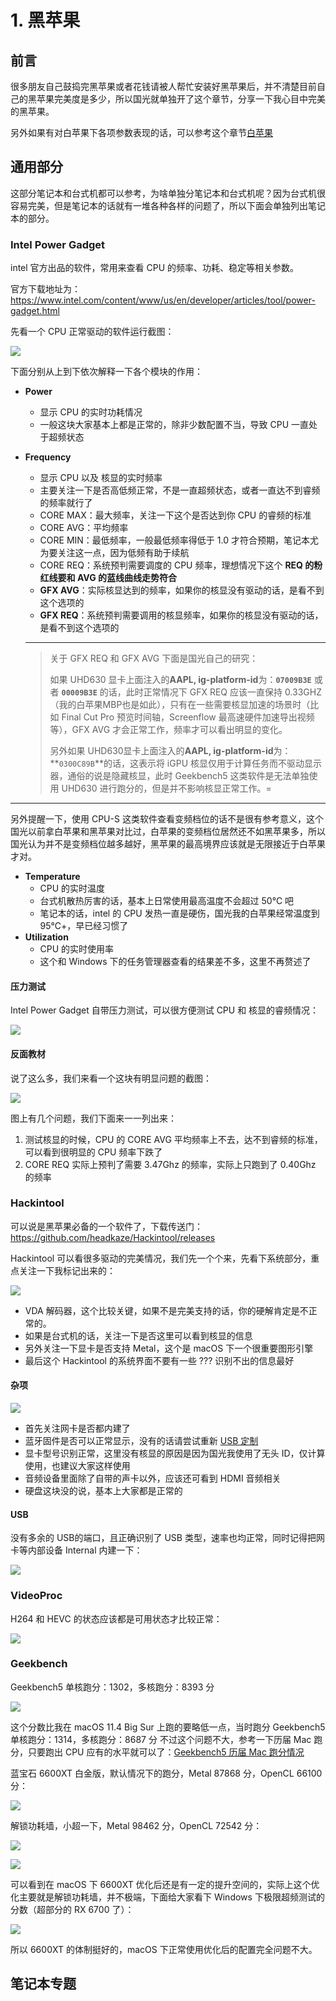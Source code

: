 # 1. 黑苹果

## 前言

很多朋友自己鼓捣完黑苹果或者花钱请被人帮忙安装好黑苹果后，并不清楚目前自己的黑苹果完美度是多少，所以国光就单独开了这个章节，分享一下我心目中完美的黑苹果。

另外如果有对白苹果下各项参数表现的话，可以参考这个章节[白苹果](/7-完美黑果/7-2.html) 



## 通用部分

这部分笔记本和台式机都可以参考，为啥单独分笔记本和台式机呢？因为台式机很容易完美，但是笔记本的话就有一堆各种各样的问题了，所以下面会单独列出笔记本的部分。

### Intel Power Gadget

intel 官方出品的软件，常用来查看 CPU 的频率、功耗、稳定等相关参数。

官方下载地址为：https://www.intel.com/content/www/us/en/developer/articles/tool/power-gadget.html

先看一个 CPU 正常驱动的软件运行截图：

![](https://image.3001.net/images/20220213/16447316337343.jpg)    

下面分别从上到下依次解释一下各个模块的作用：

- **Power**

  - 显示 CPU 的实时功耗情况
  - 一般这块大家基本上都是正常的，除非少数配置不当，导致 CPU 一直处于超频状态

- **Frequency**

  - 显示 CPU 以及 核显的实时频率
  - 主要关注一下是否高低频正常，不是一直超频状态，或者一直达不到睿频的频率就行了
  - CORE MAX：最大频率，关注一下这个是否达到你 CPU 的睿频的标准
  - CORE AVG：平均频率
  - CORE MIN：最低频率，一般最低频率得低于 1.0 才符合预期，笔记本尤为要关注这一点，因为低频有助于续航
  - CORE REQ：系统预判需要调度的 CPU 频率，理想情况下这个 **REQ 的粉红线要和 AVG 的蓝线曲线走势符合**
  - **GFX AVG**：实际核显达到的频率，如果你的核显没有驱动的话，是看不到这个选项的
  - **GFX REQ**：系统预判需要调用的核显频率，如果你的核显没有驱动的话，是看不到这个选项的

  ------

  

  >关于 GFX REQ 和 GFX AVG 下面是国光自己的研究：
  >
  >如果 UHD630 显卡上面注入的**AAPL, ig-platform-id**为：**`07009B3E`** 或者 **`00009B3E`** 的话，此时正常情况下 GFX REQ 应该一直保持 0.33GHZ（我的白苹果MBP也是如此），只有在一些需要核显加速的场景时（比如 Final Cut Pro 预览时间轴，Screenflow 最高速硬件加速导出视频等），GFX AVG 才会正常工作，频率才可以看出明显的变化。
  >
  >另外如果 UHD630显卡上面注入的**AAPL, ig-platform-id**为：**`0300C89B`**的话，这表示将 iGPU 核显仅用于计算任务而不驱动显示器，通俗的说是隐藏核显，此时 Geekbench5 这类软件是无法单独使用 UHD630 进行跑分的，但是并不影响核显正常工作。=

------

另外提醒一下，使用 CPU-S 这类软件查看变频档位的话不是很有参考意义，这个国光以前拿白苹果和黑苹果对比过，白苹果的变频档位居然还不如黑苹果多，所以国光认为并不是变频档位越多越好，黑苹果的最高境界应该就是无限接近于白苹果才对。

- **Temperature**
  - CPU  的实时温度
  - 台式机散热厉害的话，基本上日常使用最高温度不会超过 50℃ 吧
  - 笔记本的话，intel 的 CPU 发热一直是硬伤，国光我的白苹果经常温度到 95℃+，早已经习惯了
- **Utilization**
  - CPU 的实时使用率
  - 这个和 Windows 下的任务管理器查看的结果差不多，这里不再赘述了

#### 压力测试

Intel Power Gadget 自带压力测试，可以很方便测试 CPU 和 核显的睿频情况：

![](https://image.3001.net/images/20220212/164467418711.png) 

#### 反面教材

说了这么多，我们来看一个这块有明显问题的截图：


![](https://image.3001.net/images/20220213/16447317239081.jpg)  

图上有几个问题，我们下面来一一列出来：

1. 测试核显的时候，CPU 的 CORE AVG 平均频率上不去，达不到睿频的标准，可以看到很明显的 CPU 频率下跌了
2. CORE REQ 实际上预判了需要 3.47Ghz 的频率，实际上只跑到了 0.40Ghz 的频率

### Hackintool

可以说是黑苹果必备的一个软件了，下载传送门：https://github.com/headkaze/Hackintool/releases

Hackintool 可以看很多驱动的完美情况，我们先一个个来，先看下系统部分，重点关注一下我标记出来的：

![](https://image.3001.net/images/20220212/1644674388451.png) 

- VDA 解码器，这个比较关键，如果不是完美支持的话，你的硬解肯定是不正常的。
- 如果是台式机的话，关注一下是否这里可以看到核显的信息
- 另外关注一下显卡是否支持 Metal，这个是 macOS 下一个很重要图形引擎
- 最后这个 Hackintool 的系统界面不要有一些 ??? 识别不出的信息最好

#### 杂项

![](https://image.3001.net/images/20220213/16447318795376.png) 

- 首先关注网卡是否都内建了
- 蓝牙固件是否可以正常显示，没有的话请尝试重新 [USB 定制](/6-实用姿势/6-1.html)
- 显卡型号识别正常，这里没有核显的原因是因为国光我使用了无头 ID，仅计算使用，也建议大家这样使用
- 音频设备里面除了自带的声卡以外，应该还可看到 HDMI 音频相关
- 硬盘这块没的说，基本上大家都是正常的

#### USB

没有多余的 USB的端口，且正确识别了 USB 类型，速率也均正常，同时记得把网卡等内部设备 Internal 内建一下：

![](https://image.3001.net/images/20220213/16447322128455.png)  

### VideoProc

H264 和 HEVC  的状态应该都是可用状态才比较正常：

![](https://image.3001.net/images/20220213/16447329581762.png) 

### Geekbench

Geekbench5 单核跑分：1302，多核跑分：8393 分

![](https://image.3001.net/images/20220213/16447369486899.png) 

这个分数比我在 macOS 11.4 Big Sur 上跑的要略低一点，当时跑分 Geekbench5 单核跑分：1314，多核跑分：8687 分 不过这个问题不大，参考一下历届 Mac 跑分，只要跑出 CPU 应有的水平就可以了：[Geekbench5 历届 Mac 跑分情况](https://browser.geekbench.com/mac-benchmarks)

蓝宝石 6600XT 白金版，默认情况下的跑分，Metal 87868 分，OpenCL 66100 分：

![](https://image.3001.net/images/20220213/16447372142503.png)  

解锁功耗墙，小超一下，Metal 98462 分，OpenCL 72542 分：

![](https://image.3001.net/images/20220214/16448001734556.png) 


![](https://image.3001.net/images/20220214/16448034866246.png)

可以看到在 macOS 下 6600XT 优化后还是有一定的提升空间的，实际上这个优化主要就是解锁功耗墙，并不极端，下面给大家看下 Windows 下极限超频测试的分数（超部分的 RX 6700 了）：

![](https://image.3001.net/images/20220214/16447729801529.png) 

所以 6600XT 的体制挺好的，macOS 下正常使用优化后的配置完全问题不大。

 

## 笔记本专题

